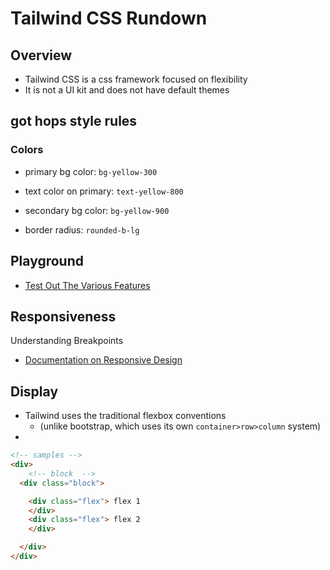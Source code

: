 # Tailwind CSS Rundown

## Overview
- Tailwind CSS is a css framework focused on flexibility
- It is not a UI kit and does not have default themes


## got hops style rules

### Colors
- primary bg color:       `bg-yellow-300`
- text color on primary:  `text-yellow-800`
- secondary bg color:     `bg-yellow-900`

- border radius:          `rounded-b-lg`


## Playground

- [Test Out The Various Features](https://play.tailwindcss.com/)

## Responsiveness

Understanding Breakpoints
- [Documentation on Responsive Design](https://tailwindcss.com/docs/responsive-design)

## Display

- Tailwind uses the traditional flexbox conventions 
    - (unlike bootstrap, which uses its own `container>row>column` system)
- 

```html
<!-- samples -->
<div>
    <!-- block  -->
  <div class="block">

    <div class="flex"> flex 1
    </div>
    <div class="flex"> flex 2
    </div>

  </div>
</div>
```